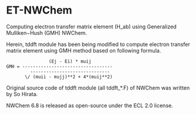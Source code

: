 # ET-NWChem
Computing electron transfer matrix element (H_ab) using Generalized Mulliken−Hush (GMH) NWChem.

Herein, tddft module has been being modified to compute electron transfer matrix element using GMH method based on following formula.

```
                (Ej - Ei) * muij
GMH = ----------------------------------
         ------------------------------
       \/ (muii - mujj)**2 + 4*(muij**2)
```

Original source code of tddft module (all tddft_\*.F) of NWChem was written by So Hirata.

NWChem 6.8 is released as open-source under the ECL 2.0 license.

